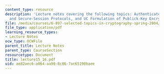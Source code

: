 ```yaml
---
content_type: resource
description: 'Lecture notes covering the following topics: Authenticated Key Exchange
  and Secure-Session Protocols, and UC Formulation of Publick-Key Encryption.'
file: /media/courses/6-897-selected-topics-in-cryptography-spring-2004/ae82aec6a064aa908c867ac65190baee_lecture15_16.pdf
file_type: application/pdf
learning_resource_types:
- Lecture Notes
ocw_type: OCWFile
parent_title: Lecture Notes
parent_type: CourseSection
resourcetype: Document
title: lecture15_16.pdf
uid: ae82aec6-a064-aa90-8c86-7ac65190baee
---
```

